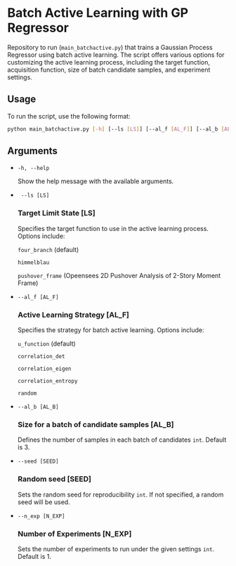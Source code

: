 
# Batch Active Learning with GP Regressor

Repository to run (`main_batchactive.py`) that trains a Gaussian Process Regressor using batch active learning. The script offers various options for customizing the active learning process, including the target function, acquisition function, size of batch candidate samples, and experiment settings.

## Usage

To run the script, use the following format:

```bash
python main_batchactive.py [-h] [--ls [LS]] [--al_f [AL_F]] [--al_b [AL_B]] [--seed [SEED]] [--n_exp [N_EXP]]
```
## Arguments
* `-h, --help` 

  Show the help message with the available arguments.

* ` --ls [LS]` 
  ### Target Limit State [LS]
  Specifies the target function to use in the active learning process. Options include:

  `four_branch` (default)
  
  `himmelblau` 
  
  `pushover_frame` (Opeensees 2D Pushover Analysis of 2-Story Moment Frame)

* `--al_f [AL_F]`
  ### Active Learning Strategy [AL_F]
  Specifies the strategy for batch active learning. Options include:

  `u_function` (default)
  
  `correlation_det`
  
  `correlation_eigen`

  `correlation_entropy`
  
  `random`

* `--al_b [AL_B]`
  ### Size for a batch of candidate samples [AL_B]
  Defines the number of samples in each batch of candidates `int`. Default is 3.

* `--seed [SEED]`
  ### Random seed [SEED]
  Sets the random seed for reproducibility `int`. If not specified, a random seed will be used.

* `--n_exp [N_EXP]`
  ### Number of Experiments [N_EXP]
  Sets the number of experiments to run under the given settings `int`.  Default is 1.
